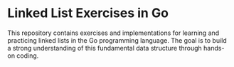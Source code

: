 # Linked List Exercises in Go

This repository contains exercises and implementations for learning and practicing linked lists in the Go programming language.
The goal is to build a strong understanding of this fundamental data structure through hands-on coding.
